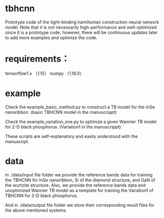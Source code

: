 # tbhcnn
Prototype code of the tight-binding hamiltonian construction neural network model. Note that it is not necessarily high-performance and well-optimized since it is a prototype code, however, there will be continuous updates later to add more examples and optimize the code.

# requirements：
tensorflow1.x （1.15）
numpy （1.16.0）

# example
Check the example_basic_method.py to construct a TB model for the InSe nanoribbon. (basic TBHCNN model in the manuscrippt)

Check the example_variation_one.py to optimize a given Wannier TB model for 2-D black phosphorus. (Variation1 in the manuscrippt)

These scripts are self-explanatory and easily understood with the manuscript.

# data
in ./data/input file folder we provide the reference bands data for training the TBHCNN for InSe nanoribbon, Si of the diamond structure, and GaN of the wurtzite structure. Also, we provide the reference bands data and unoptimized Wannier TB model as a template for training the Variation1 of TBHCNN for 2-D black phosphorus.

And in ./data/output file folder we store their corresponding result files for the above mentioned systems.

